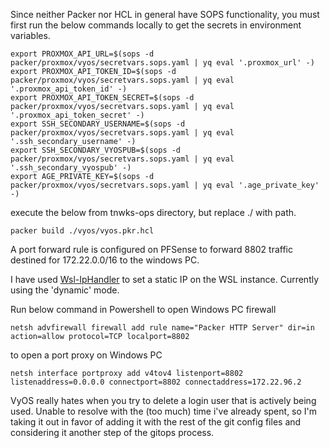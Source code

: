 
Since neither Packer nor HCL in general have SOPS functionality, you must first run the below commands locally to get the secrets in environment variables.

```
export PROXMOX_API_URL=$(sops -d packer/proxmox/vyos/secretvars.sops.yaml | yq eval '.proxmox_url' -)
export PROXMOX_API_TOKEN_ID=$(sops -d packer/proxmox/vyos/secretvars.sops.yaml | yq eval '.proxmox_api_token_id' -)
export PROXMOX_API_TOKEN_SECRET=$(sops -d packer/proxmox/vyos/secretvars.sops.yaml | yq eval '.proxmox_api_token_secret' -)
export SSH_SECONDARY_USERNAME=$(sops -d packer/proxmox/vyos/secretvars.sops.yaml | yq eval '.ssh_secondary_username' -)
export SSH_SECONDARY_VYOSPUB=$(sops -d packer/proxmox/vyos/secretvars.sops.yaml | yq eval '.ssh_secondary_vyospub' -)
export AGE_PRIVATE_KEY=$(sops -d packer/proxmox/vyos/secretvars.sops.yaml | yq eval '.age_private_key' -)
```

execute the below from tnwks-ops directory, but replace ./ with path.
```
packer build ./vyos/vyos.pkr.hcl
```

A port forward rule is configured on PFSense to forward 8802 traffic destined for 172.22.0.0/16 to the windows PC.

I have used [Wsl-IpHandler](https://github.com/wikiped/Wsl-IpHandler) to set a static IP on the WSL instance.  Currently using the 'dynamic' mode.

Run below command in Powershell to open Windows PC firewall
```
netsh advfirewall firewall add rule name="Packer HTTP Server" dir=in action=allow protocol=TCP localport=8802
```

to open a port proxy on Windows PC
```
netsh interface portproxy add v4tov4 listenport=8802 listenaddress=0.0.0.0 connectport=8802 connectaddress=172.22.96.2
```

VyOS really hates when you try to delete a login user that is actively being used.  Unable to resolve with the (too much) time i've already spent, so I'm taking it out in favor of adding it with the rest of the git config files and considering it another step of the gitops process.
